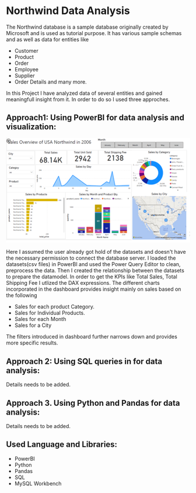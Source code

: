 <h1> <align="center">Northwind Data Analysis</h1>
 
The Northwind database is a sample database originally created by Microsoft and is used as tutorial purpose. 
It has various sample schemas and as well as data for entities like 
* Customer
* Product
* Order
* Employee
* Supplier
* Order Details
and many more.

In this Project I have analyzed data of several entities and gained meaningfull insight from it. 
In order to do so I used three approches.

## Approach1: Using PowerBI for data analysis and visualization: 
![Northwind Data Analysis](https://github.com/MousumiAria/Northwind_Data_Analysis/blob/main/PowerBI_Northwind.png?raw=true)
 
Here I assumed the user already got hold of the datasets and doesn't have the necessary permission to connect the database server.
I loaded the datasets(csv files) in PowerBI and used the Power Query Editor to clean, preprocess the data. Then I created the
relationship between the datasets to prepare the datamodel. In order to get the KPIs like Total Sales, Total Shipping Fee
I utlized the DAX expressions. The different charts incorporated in the dashboard provides insight mainly on sales based on the following

*  Sales for each product Category.
*  Sales for Individual Products.
*  Sales for each Month 
*  Sales for a City 

The filters introduced in dashboard further narrows down and provides more specific results.

## Approach 2: Using SQL queries in for data analysis:
Details needs to be added.

## Approach 3. Using Python and Pandas for data analysis:
Details needs to be added.

## Used Language and Libraries:

* PowerBI
* Python
* Pandas 
* SQL
* MySQL Workbench



